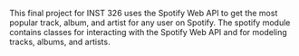 This final project for INST 326 uses the Spotify Web API to get the most popular track, album, and artist for any user on Spotify. The spotify module contains classes for interacting with the Spotify Web API and for modeling tracks, albums, and artists.